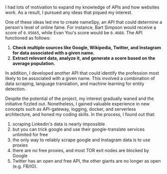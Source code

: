 I had lots of motivation to expand my knowledge of APIs and how websites work. As a result, I pursued any ideas that piqued my interest.

One of these ideas led me to create nameSpy, an API that could determine a person's level of online fame. For instance, Bart Simpson would receive a score of `0.95665`, while Evan You's score would be `0.4668`. The API functioned as follows:

1. **Check multiple sources like Google, Wikipedia, Twitter, and Instagram for data associated with a given name.**
2. **Extract relevant data, analyze it, and generate a score based on the average population.**

In addition, I developed another API that could identify the profession most likely to be associated with a given name. This involved a combination of data scraping, language translation, and machine learning for entity detection.

Despite the potential of the project, my interest gradually waned and the initiative fizzled out. Nonetheless, I gained valuable experience in new concepts such as API-gateway, logging, docker, and serverless architecture, and honed my coding skills. In the process, I found out that:

1. scraping Linkedin's data is nearly impossible
2. but you can trick google and use their google-translate services unlimited for free
3. the only way to reliably scrape google and Instagram data is to use proxies
4. there are no free proxies, and most TOR exit nodes are blocked by Google
5. Twitter has an open and free API, the other giants are no longer as open (e.g. FB/IG).
